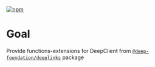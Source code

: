 [![npm](https://img.shields.io/npm/v/@deep-foundation/react-use-are-packages-installed.svg)](https://www.npmjs.com/package/@deep-foundation/react-use-are-packages-installed)

# Goal

Provide functions-extensions for DeepClient from [`@deep-foundation/deeplinks`](https://www.npmjs.com/package/@deep-foundation/deeplinks) package
